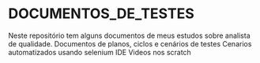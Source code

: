 # DOCUMENTOS_DE_TESTES
Neste repositório tem alguns documentos de meus estudos sobre analista de qualidade.
Documentos de planos, ciclos e cenários de testes
Cenarios automatizados usando selenium IDE
Videos nos scratch
